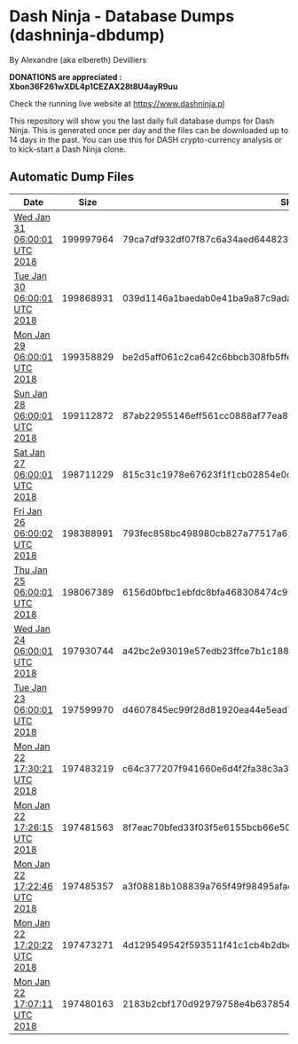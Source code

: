 # Dash Ninja - Database Dumps (dashninja-dbdump)
By Alexandre (aka elbereth) Devilliers

**DONATIONS are appreciated : Xbon36F261wXDL4p1CEZAX28t8U4ayR9uu**

Check the running live website at https://www.dashninja.pl

This repository will show you the last daily full database dumps for Dash Ninja. This is generated once per day and the files can be downloaded up to 14 days in the past.
You can use this for DASH crypto-currency analysis or to kick-start a Dash Ninja clone.


## Automatic Dump Files
| Date | Size | SHA256 | SHA1 |
|--|--|--|--|
| [Wed Jan 31 06:00:01 UTC 2018](https://transfer.sh/At8B9/dashninja-dbdump-20180131070001.tar.bz2) | 199997964 | 79ca7df932df07f87c6a34aed64482313ba386970890f3caa522b90cc28e6d02 | 13dd88207d98b8904ff6abb5452615dad1fb9926 |
| [Tue Jan 30 06:00:01 UTC 2018](https://transfer.sh/CiInE/dashninja-dbdump-20180130070001.tar.bz2) | 199868931 | 039d1146a1baedab0e41ba9a87c9ada8cb24e0ecdf76020108e04bd80d02e838 | 2c4ee8f6dad1906d4afbc86fdc2aa1fb2ba8a952 |
| [Mon Jan 29 06:00:01 UTC 2018](https://transfer.sh/qPhc8/dashninja-dbdump-20180129070001.tar.bz2) | 199358829 | be2d5aff061c2ca642c6bbcb308fb5ffeeac6a219295539bd77d488165a83375 | 066a45ff145ce7a3306681285ccf6ed5a1208981 |
| [Sun Jan 28 06:00:01 UTC 2018](https://transfer.sh/ER5gJ/dashninja-dbdump-20180128070001.tar.bz2) | 199112872 | 87ab22955146eff561cc0888af77ea87d14eb060b52c1fcd2fc32849bd4842d8 | 520261c6ab2ca52bbe396975ffd27baf8a0c9f7c |
| [Sat Jan 27 06:00:01 UTC 2018](https://transfer.sh/puid9/dashninja-dbdump-20180127070001.tar.bz2) | 198711229 | 815c31c1978e67623f1f1cb02854e0c5e084cfd06530b8e2dc0c7a4e47d783a8 | 155a6d4ec1280400048779a241ad446fdb1937aa |
| [Fri Jan 26 06:00:02 UTC 2018](https://transfer.sh/2q0eh/dashninja-dbdump-20180126070002.tar.bz2) | 198388991 | 793fec858bc498980cb827a77517a620a3487eb41b78140f2e196c6b62dd7bcc | 4ca2535b36d5077b96188852304432226a950990 |
| [Thu Jan 25 06:00:01 UTC 2018](https://transfer.sh/rmZgA/dashninja-dbdump-20180125070001.tar.bz2) | 198067389 | 6156d0bfbc1ebfdc8bfa468308474c95324f780eb5504859d1146309595d0c92 | 821a707cd60bddd7025e0c0bae8f7fbafe3cb859 |
| [Wed Jan 24 06:00:01 UTC 2018](https://transfer.sh/Eq0tg/dashninja-dbdump-20180124070001.tar.bz2) | 197930744 | a42bc2e93019e57edb23ffce7b1c188471aa794924153ee0f6b7922c8e39afa5 | 523e0bdf687c6074b3912211bf76e320f08c36a5 |
| [Tue Jan 23 06:00:01 UTC 2018](https://transfer.sh/vPhfj/dashninja-dbdump-20180123070001.tar.bz2) | 197599970 | d4607845ec99f28d81920ea44e5ead7ca2caa7ab6ee07f70bc5cb76d9e415083 | 74a004686509cd8877697d0340f6581861ab9ac8 |
| [Mon Jan 22 17:30:21 UTC 2018](https://transfer.sh/G88lT/dashninja-dbdump-20180122183021.tar.bz2) | 197483219 | c64c377207f941660e6d4f2fa38c3a3c8c1b616d88e850e5ff9497ab89cebbe7 | 3ab2c3a52da7709e3f07dac442490d52891d0eb8 |
| [Mon Jan 22 17:26:15 UTC 2018](https://transfer.sh/I6x3w/dashninja-dbdump-20180122182615.tar.bz2) | 197481563 | 8f7eac70bfed33f03f5e6155bcb66e50b81843f2e903b743ec346ffe423fad27 | ad09ba1b870201529eedd2a07a4fdf2ddd7666b3 |
| [Mon Jan 22 17:22:46 UTC 2018](https://transfer.sh/be0aL/dashninja-dbdump-20180122182246.tar.bz2) | 197485357 | a3f08818b108839a765f49f98495afadac8b7ca40073b23107a6f36f4b4ada55 | 7f2bfa1c3c000868a0c41ddd4b06857eba732477 |
| [Mon Jan 22 17:20:22 UTC 2018](https://transfer.sh/pG8PP/dashninja-dbdump-20180122182022.tar.bz2) | 197473271 | 4d129549542f593511f41c1cb4b2dbe1de7e9dc5f3be1e8c55f8bca9a7f1a525 | 0417fcf27361c6916ffc482c6f4d19c9f3cf3bcb |
| [Mon Jan 22 17:07:11 UTC 2018](https://transfer.sh/mcLxJ/dashninja-dbdump-20180122180711.tar.bz2) | 197480163 | 2183b2cbf170d92979758e4b6378543fb9ee21a27ae3bccb34b601acaf8ae3be | 3098a8ea78af9af13adb331faf809bc0a76b0d37 |
